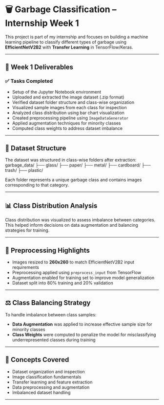 # 🗑️ Garbage Classification – Internship Week 1

This project is part of my internship and focuses on building a machine learning pipeline to classify different types of garbage using **EfficientNetV2B2** with **Transfer Learning** in TensorFlow/Keras.

---

## 📅 Week 1 Deliverables

### ✅ Tasks Completed
- Setup of the Jupyter Notebook environment
- Uploaded and extracted the image dataset (.zip format)
- Verified dataset folder structure and class-wise organization
- Visualized sample images from each class for inspection
- Analyzed class distribution using bar chart visualization
- Created preprocessing pipeline using `ImageDataGenerator`
- Applied augmentation techniques for minority classes
- Computed class weights to address dataset imbalance

---

## 📁 Dataset Structure

The dataset was structured in class-wise folders after extraction:
garbage_data/
├── glass/
├── paper/
├── metal/
├── cardboard/
├── trash/
├── plastic/


Each folder represents a unique garbage class and contains images corresponding to that category.

---

## 📊 Class Distribution Analysis

Class distribution was visualized to assess imbalance between categories. This helped inform decisions on data augmentation and balancing strategies for training.

---

## 🧼 Preprocessing Highlights

- Images resized to **260x260** to match EfficientNetV2B2 input requirements
- Preprocessing applied using `preprocess_input` from TensorFlow
- Augmentation enabled for training set to improve model generalization
- Dataset split into 80% training and 20% validation

---

## ⚖️ Class Balancing Strategy

To handle imbalance between class samples:
- **Data Augmentation** was applied to increase effective sample size for minority classes
- **Class Weights** were computed to penalize the model for misclassifying underrepresented classes during training

---

## 🧠 Concepts Covered

- Dataset organization and inspection
- Image classification fundamentals
- Transfer learning and feature extraction
- Data preprocessing and augmentation
- Imbalanced dataset handling

---



